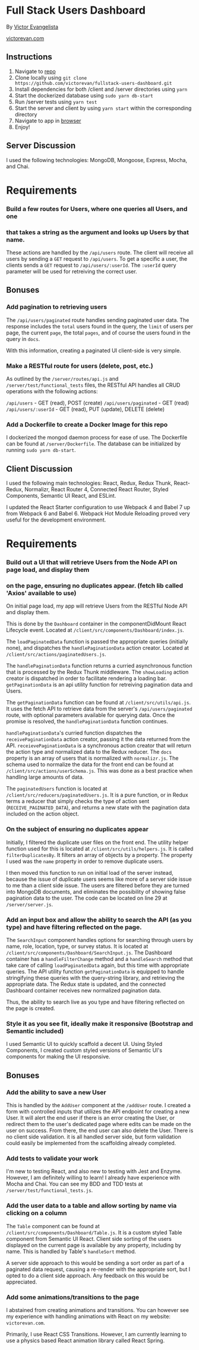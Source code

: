 # Full Stack Users Dashboard

By [Victor Evangelista](mailto:victorevangelista@protonmail.com)

[victorevan.com](victorevan.com)

## Instructions

1. Navigate to [repo](https://github.com/victorevan/fullstack-users-dashboard)
2. Clone locally using
  `git clone https://github.com/victorevan/fullstack-users-dashboard.git`
3. Install dependencies for both /client and /server directories using `yarn`
4. Start the dockerized database using `sudo yarn db-start`
5. Run /server tests using `yarn test`
6. Start the server and client by using `yarn start` within the corresponding directory
7. Navigate to app in [browser](http://localhost:8080)
8. Enjoy!


## Server Discussion

I used the following technologies: MongoDB, Mongoose, Express, Mocha, and Chai.

# Requirements

### Build a few routes for Users, where one queries all Users, and one
### that takes a string as the argument and looks up Users by that name.

These actions are handled by the `/api/users` route.
The client will receive all users by sending a `GET` request to `/api/users`.
To get a specific a user, the clients sends a `GET` request to `/api/users/:userId`.
The `:userId` query parameter will be used for retreiving the correct user.

## Bonuses

### Add pagination to retrieving users

The `/api/users/paginated` route handles sending paginated user data.
The response includes the `total` users found in the query, the `limit` of users per page,
the current `page`, the total `pages`, and of course the users found in the query in `docs`.

With this information, creating a paginated UI client-side is very simple.

### Make a RESTful route for users (delete, post, etc.)

As outlined by the `/server/routes/api.js` and `/server/test/functional_tests` files,
the RESTful API handles all CRUD operations with the following actions:

`/api/users` - GET (read), POST (create)
`/api/users/paginated` - GET (read)
`/api/users/:userId` - GET (read), PUT (update), DELETE (delete)

### Add a Dockerfile to create a Docker Image for this repo

I dockerized the mongod daemon process for ease of use.
The Dockerfile can be found at `/server/Dockerfile`.
The database can be initialized by running `sudo yarn db-start`.


## Client Discussion

I used the following main technologies: React, Redux, Redux Thunk, React-Redux, Normalizr,
React Router 4, Connected React Router, Styled Components, Semantic UI React, and ESLint.

I updated the React Starter configuration to use Webpack 4 and Babel 7 up from Webpack 6
and Babel 6. Webpack Hot Module Reloading proved very useful for the development environment.

# Requirements

### Build out a UI that will retrieve Users from the Node API on page load, and display them
### on the page, ensuring no duplicates appear. (fetch lib called 'Axios' available to use)

On initial page load, my app will retrieve Users from the RESTful Node API and display them.

This is done by the `Dashboard` container in the componentDidMount React Lifecycle event. Located at `/client/src/components/Dashboard/index.js`.

The `loadPaginatedData` function is passed the appropriate queries (initially none), and dispatches the `handlePaginationData` action creator. Located at `/client/src/actions/paginatedUsers.js`.

The `handlePaginationData` function returns a curried asynchronous function that is processed by the Redux Thunk middleware. The `showLoading` action creator is dispatched in order to facilitate rendering a loading bar. `getPaginationData` is an api utility function for retreiving pagination data and Users.

The `getPaginationData` function can be found at `/client/src/utils/api.js`. It uses the fetch API to retrieve data from the server's `/api/users/paginated` route, with optional parameters available for querying data. Once the promise is resolved, the `handlePaginationData` function continues.

`handlePaginationData`'s curried function dispatches the `receivePaginationData` action creator, passing it the data returned from the API. `receievePaginationData` is a synchronous action creator that will return the action type and normalized data to the Redux reducer. The `docs` property is an array of users that is normalized with `normalizr.js`. The schema used to normalize the data for the front end can be found at `/client/src/actions/userSchema.js`. This was done as a best practice when handling large amounts of data.

The `paginatedUsers` function is located at `/client/src/reducers/paginatedUsers.js`. It is a pure function, or in Redux terms a reducer that simply checks the type of action sent (`RECEIVE_PAGINATED_DATA`), and returns a new state with the pagination data included on the action object.

### On the subject of ensuring no duplicates appear

Initially, I filtered the duplicate user files on the front end. The utility helper function used for this is located at `/client/src/utils/helpers.js`. It is called `filterDuplicatesBy`. It filters an array of objects by a property. The property I used was the `name` property in order to remove duplicate users.

I then moved this function to run on initial load of the server instead, because the issue of duplicate users seems like more of a server side issue to me than a client side issue. The users are filtered before they are turned into MongoDB documents, and eliminates the possibility of showing false pagination data to the user. The code can be located on line 29 at `/server/server.js`.

### Add an input box and allow the ability to search the API (as you type) and have filtering reflected on the page.

The `SearchInput` component handles options for searching through users by name, role, location, type, or survey status. It is located at `/client/src/components/Dashboard/SearchInput.js`. The Dashboard container has a `handleFilterChange` method and a `handleSearch` method that take care of calling `loadPaginatedData` again, but this time with appropriate queries. The API utility function `getPaginationData` is equipped to handle stringifying these queries with the query-string library, and retrieving the appropriate data. The Redux state is updated, and the connected Dashboard container receives new normalized pagination data.

Thus, the ability to search live as you type and have filtering reflected on the page is created.

### Style it as you see fit, ideally make it responsive (Bootstrap and Semantic included)

I used Semantic UI to quickly scaffold a decent UI. Using Styled Components, I created custom styled versions of Semantic UI's components for making the UI responsive.

## Bonuses

### Add the ability to save a new User

This is handled by the `AddUser` component at the `/addUser` route. I created a form with controlled inputs that utilizes the API endpoint for creating a new User. It will alert the end user if there is an error creating the User, or redirect them to the user's dedicated page where edits can be made on the user on success. From there, the end user can also delete the User. There is no client side validation. it is all handled server side, but form validation could easily be implemented from the scaffolding already completed.

### Add tests to validate your work

I'm new to testing React, and also new to testing with Jest and Enzyme. However, I am definitely willing to learn! I already have experience with Mocha and Chai. You can see my BDD and TDD tests at `/server/test/functional_tests.js`.

### Add the user data to a table and allow sorting by name via clicking on a column

The `Table` component can be found at `/client/src/components/Dashboard/Table.js`. It is a custom styled Table component from Semantic UI React. Client side sorting of the users displayed on the current page is available by any property, including by name. This is handled by Table's `handleSort` method.

A server side approach to this would be sending a sort order as part of a paginated data request, causing a re-render with the appropriate sort, but I opted to do a client side approach. Any feedback on this would be appreciated.

### Add some animations/transitions to the page

I abstained from creating animations and transitions. You can however see my experience with handling animations with React on my website: `victorevan.com`.

Primarily, I use React CSS Transitions. However, I am currently learning to use a physics based React animation library called React Spring.
